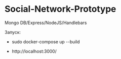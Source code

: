 # Social-Network-Prototype

Mongo DB/Express/NodeJS/Handlebars

Запуск:

- sudo docker-compose up --build

- http://localhost:3000/
